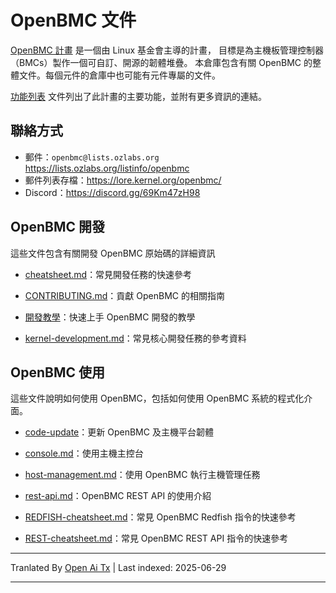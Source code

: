 # OpenBMC 文件

[OpenBMC 計畫](https://www.openbmc.org/) 是一個由 Linux 基金會主導的計畫，
目標是為主機板管理控制器（BMCs）製作一個可自訂、開源的韌體堆疊。
本倉庫包含有關 OpenBMC 的整體文件。每個元件的倉庫中也可能有元件專屬的文件。

[功能列表](https://raw.githubusercontent.com/openbmc/docs/master/features.md) 文件列出了此計畫的主要功能，並附有更多資訊的連結。

## 聯絡方式

- 郵件：`openbmc@lists.ozlabs.org` <https://lists.ozlabs.org/listinfo/openbmc>
- 郵件列表存檔：<https://lore.kernel.org/openbmc/>
- Discord：<https://discord.gg/69Km47zH98>

## OpenBMC 開發

這些文件包含有關開發 OpenBMC 原始碼的詳細資訊

- [cheatsheet.md](https://raw.githubusercontent.com/openbmc/docs/master/cheatsheet.md)：常見開發任務的快速參考

- [CONTRIBUTING.md](https://raw.githubusercontent.com/openbmc/docs/master/CONTRIBUTING.md)：貢獻 OpenBMC 的相關指南

- [開發教學](https://raw.githubusercontent.com/openbmc/docs/master/development/README.md)：快速上手 OpenBMC 開發的教學

- [kernel-development.md](https://raw.githubusercontent.com/openbmc/docs/master/kernel-development.md)：常見核心開發任務的參考資料

## OpenBMC 使用

這些文件說明如何使用 OpenBMC，包括如何使用 OpenBMC 系統的程式化介面。

- [code-update](architecture/code-update)：更新 OpenBMC 及主機平台韌體

- [console.md](https://raw.githubusercontent.com/openbmc/docs/master/console.md)：使用主機主控台

- [host-management.md](https://raw.githubusercontent.com/openbmc/docs/master/host-management.md)：使用 OpenBMC 執行主機管理任務

- [rest-api.md](https://raw.githubusercontent.com/openbmc/docs/master/rest-api.md)：OpenBMC REST API 的使用介紹

- [REDFISH-cheatsheet.md](https://raw.githubusercontent.com/openbmc/docs/master/REDFISH-cheatsheet.md)：常見 OpenBMC Redfish 指令的快速參考

- [REST-cheatsheet.md](https://raw.githubusercontent.com/openbmc/docs/master/REST-cheatsheet.md)：常見 OpenBMC REST API 指令的快速參考

---

Tranlated By [Open Ai Tx](https://github.com/OpenAiTx/OpenAiTx) | Last indexed: 2025-06-29

---